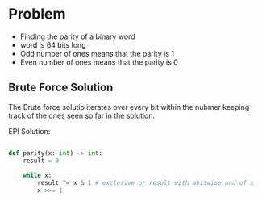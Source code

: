 # Problem
- Finding the parity of a binary word
- word is 64 bits long
- Odd number of ones means that the parity is 1
- Even number of ones means that the parity is 0

## Brute Force Solution
The Brute force solutio iterates over every bit within the nubmer keeping track of the ones seen so far in the solution.

EPI Solution:
```python

def parity(x: int) -> int:
	result = 0
	
	while x:
		result ^= x & 1 # exclusive or result with abitwise and of x 
		x >>= 1
